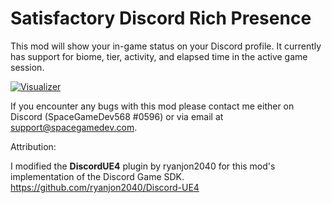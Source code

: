 # Satisfactory Discord Rich Presence
This mod will show your in-game status on your Discord profile. It currently has support for biome, tier, activity, and elapsed time in the active game session.

<a href="https://assets.spacegamedev.com/images\webp\satisfactory-modding\RichPresence.webp"><img class="visualizer" src="https://assets.spacegamedev.com/images\webp\satisfactory-modding\RichPresence.webp" alt="Visualizer"/></a>

If you encounter any bugs with this mod please contact me either on Discord (SpaceGameDev568 #0596) or via email at support@spacegamedev.com.

Attribution:

I modified the <b>DiscordUE4</b> plugin by ryanjon2040 for this mod's implementation of the Discord Game SDK.<br> https://github.com/ryanjon2040/Discord-UE4
